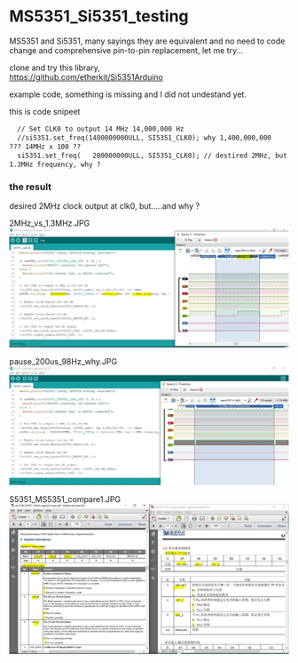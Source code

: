 # MS5351_Si5351_testing
MS5351 and Si5351, many sayings they are equivalent and no need to code change and comprehensive pin-to-pin replacement, let me try...


clone and try this library,  
https://github.com/etherkit/Si5351Arduino

example code, something is missing and I did not undestand yet.

this is code snipeet
```
  // Set CLK0 to output 14 MHz 14,000,000 Hz
  //si5351.set_freq(1400000000ULL, SI5351_CLK0); why 1,400,000,000  ??? 14MHz x 100 ??
  si5351.set_freq(   200000000ULL, SI5351_CLK0); // destired 2MHz, but 1.3MHz frequency, why ?
```


### the result
desired 2MHz clock output at clk0, but.....and why ?

2MHz_vs_1.3MHz.JPG  
![2MHz_vs_1.3MHz.JPG](2MHz_vs_1.3MHz.JPG)  

pause_200us_98Hz_why.JPG
![pause_200us_98Hz_why.JPG](pause_200us_98Hz_why.JPG)  

   
S5351_MS5351_compare1.JPG
![S5351_MS5351_compare1.JPG](S5351_MS5351_compare1.JPG)  
